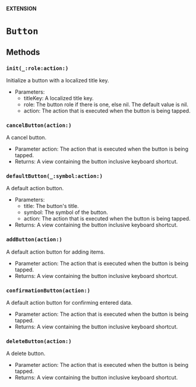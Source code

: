 **EXTENSION**

# `Button`

## Methods
### `init(_:role:action:)`

Initialize a button with a localized title key.
- Parameters:
  - titleKey: A localized title key.
  - role: The button role if there is one, else nil. The default value is nil.
  - action: The action that is executed when the button is being tapped.

### `cancelButton(action:)`

A cancel button.
- Parameter action: The action that is executed when the button is being tapped.
- Returns: A view containing the button inclusive keyboard shortcut.

### `defaultButton(_:symbol:action:)`

A default action button.
- Parameters:
  - title: The button's title.
  - symbol: The symbol of the button.
  - action: The action that is executed when the button is being tapped.
- Returns: A view containing the button inclusive keyboard shortcut.

### `addButton(action:)`

A default action button for adding items.
- Parameter action: The action that is executed when the button is being tapped.
- Returns: A view containing the button inclusive keyboard shortcut.

### `confirmationButton(action:)`

A default action button for confirming entered data.
- Parameter action: The action that is executed when the button is being tapped.
- Returns: A view containing the button inclusive keyboard shortcut.

### `deleteButton(action:)`

A delete button.
- Parameter action: The action that is executed when the button is being tapped.
- Returns: A view containing the button inclusive keyboard shortcut.
